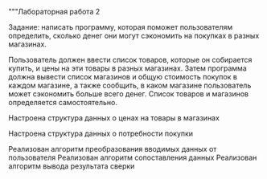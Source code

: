 """Лабораторная работа 2

Задание: 
написать программу, которая поможет 
пользователям определить, 
сколько денег они могут сэкономить
на покупках в разных магазинах.

Пользователь должен ввести список товаров, которые он собирается купить, 
и цены на эти товары в разных магазинах.
Затем программа должна вывести список магазинов и общую стоимость покупок в каждом магазине, 
а также сообщить, в каком магазине пользователь может сэкономить
больше всего денег.
Список товаров и магазинов определяется самостоятельно.

Настроена структура данных о ценах на товары в магазинах

Настроена структура данных о потребности покупки

Реализован алгоритм преобразования вводимых данных от пользователя
Реализован алгоритм сопоставления данных
Реализован алгоритм вывода результата сверки

